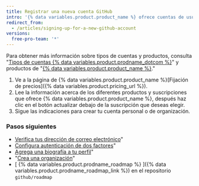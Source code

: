 ```yaml
---
title: Registrar una nueva cuenta GitHub
intro: '{% data variables.product.product_name %} ofrece cuentas de usuario para personas y organizaciones para equipos de personas que trabajan juntas.'
redirect_from:
  - /articles/signing-up-for-a-new-github-account
versions:
  free-pro-team: '*'
---
```


Para obtener más información sobre tipos de cuentas y productos, consulta "[Tipos de cuentas {% data variables.product.prodname_dotcom %}](/articles/types-of-github-accounts)" y productos de "[{% data variables.product.product_name %}](/articles/github-s-products)."

1. Ve a la página de {% data variables.product.product_name %}[Fijación de precios]({% data variables.product.pricing_url %}).
2. Lee la información acerca de los diferentes productos y suscripciones que ofrece {% data variables.product.product_name %}, después haz clic en el botón actualizar debajo de la suscripción que deseas elegir.
3. Sigue las indicaciones para crear tu cuenta personal o de organización.

### Pasos siguientes

- [Verifica tus dirección de correo electrónico](/articles/verifying-your-email-address)"
- [Configura autenticación de dos factores](/articles/configuring-two-factor-authentication)"
- [Agrega una biografía a tu perfil](/articles/adding-a-bio-to-your-profile)"
- "[Crea una organización](/articles/creating-a-new-organization-from-scratch)"
- [ {% data variables.product.prodname_roadmap %} ]({% data variables.product.prodname_roadmap_link %}) en el repositorio `github/roadmap`
